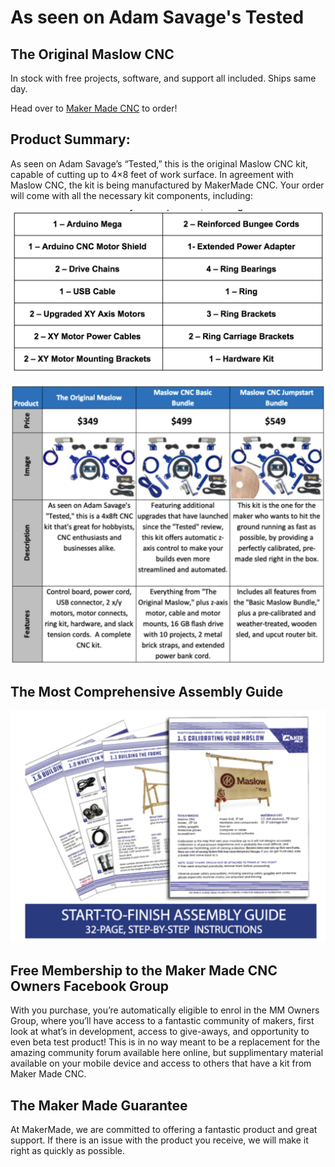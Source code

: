# As seen on Adam Savage's Tested

## The Original Maslow CNC
In stock with free projects, software, and support all included.  Ships same day.

Head over to [Maker Made CNC](https://www.makermadecnc.com/shop) to order!

## Product Summary:
As seen on Adam Savage’s “Tested,” this is the original Maslow CNC kit, capable of cutting up to 4×8 feet of work surface.  In agreement with Maslow CNC, the kit is being manufactured by MakerMade CNC. Your order will come with all the necessary kit components, including: 

![Maslow Original Kit Contents](https://github.com/MaslowCommunityGarden/The-Original-Maslow-CNC/blob/master/maslowOriginalParts.png)

![Maslow Kits Available](https://github.com/MaslowCommunityGarden/The-Original-Maslow-CNC/blob/master/maslowKitsGrid.png)

## The Most Comprehensive Assembly Guide

![Maslow Assembly Guide](https://github.com/MaslowCommunityGarden/The-Original-Maslow-CNC/blob/master/maslowAssemblyGuide.png)

## Free Membership to the Maker Made CNC Owners Facebook Group
With you purchase, you’re automatically eligible to enrol in the MM Owners Group, where you’ll have access to a fantastic community of makers, first look at what’s in development, access to give-aways, and opportunity to even beta test product! This is in no way meant to be a replacement for the amazing community forum available here online, but supplimentary material available on your mobile device and access to others that have a kit from Maker Made CNC.

## The Maker Made Guarantee

At MakerMade, we are committed to offering a fantastic product and great support. If there is an issue with the product you receive, we will make it right as quickly as possible.
